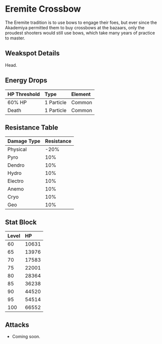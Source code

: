 # Eremite Crossbow

The Eremite tradition is to use bows to engage their foes, but ever since the Akademiya permitted them to buy crossbows at the bazaars, only the proudest shooters would still use bows, which take many years of practice to master.

## Weakspot Details

Head.

## Energy Drops

| HP Threshold | Type       | Element |
| :----------- | :--------- | :------ |
| 60% HP       | 1 Particle | Common  |
| Death        | 1 Particle | Common  |

## Resistance Table

| Damage Type | Resistance |
| :---------- | :--------- |
| Physical    | -20%       |
| Pyro        | 10%        |
| Dendro      | 10%        |
| Hydro       | 10%        |
| Electro     | 10%        |
| Anemo       | 10%        |
| Cryo        | 10%        |
| Geo         | 10%        |

## Stat Block

| Level | HP    |
| :---- | :---- |
| 60    | 10631 |
| 65    | 13976 |
| 70    | 17583 |
| 75    | 22001 |
| 80    | 28364 |
| 85    | 36238 |
| 90    | 44520 |
| 95    | 54514 |
| 100   | 66552 |

## Attacks

* Coming soon.
